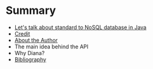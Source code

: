 # Summary

* [Let's talk about standard to NoSQL database in Java](introduction.md)
* [Credit](credits.md)
* [About the Author](about_me.md)
* The main idea behind the API
* Why Diana?
* [Bibliography](bibliography.md)
